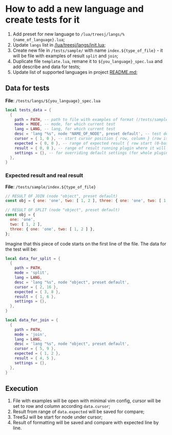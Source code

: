 # How to add a new language and create tests for it

1. Add preset for new language to `/lua/treesj/langs/%{name_of_language}.lua`;
2. Update `langs` list in [/lua/treesj/langs/init.lua](/lua/treesj/langs/init.lua);
3. Create new file in `/tests/sample/` with name `index.${type_of_file}` - it
   will be file with examples of result `split` and `join`;
4. Duplicate file `template.lua`, remane it to `${you_language}_spec.lua` and add describe and data for tests;
5. Update list of supported languages in project [README.md](/README.md);

## Data for tests

**File**: `/tests/langs/${you_language}_spec.lua`

```lua
local tests_data = {
  {
    path = PATH, -- path to file with examples of format (/tests/sample/index.${type_of_file})
    mode = MODE, -- mode, for which current test
    lang = LANG, -- lang, for which current test
    desc = 'lang "%s", node "NAME_OF_NODE", preset default', -- test describe
    cursor = { 1, 0 }, -- start cursor position { row, column } (row is 1-based index, column is 0-based)
    expected = { 0, 0 }, -- range of expected result { row start (0-based), row end (0-based, but not inclusive)}
    result = { 0, 0 }, -- range of result running plugin where it will placed { row start (0-based), row end (0-based, but not inclusive)}
    settings = {}, -- for overriding default settings (for whole plugin, no only preset. For change preset, use new _spec file)
  },
}
```

### Expected result and real result

**File**: `/tests/sample/index.${type_of_file}`

```javascript
// RESULT OF JOIN (node "object", preset default)
const obj = { one: 'one', two: [ 1, 2 ], three: { one: 'one', two: [ 1, 2 ] } };

// RESULT OF SPLIT (node "object", preset default)
const obj = {
  one: 'one',
  two: [ 1, 2 ],
  three: { one: 'one', two: [ 1, 2 ] },
};
```

Imagine that this piece of code starts on the first line of the file. The data for the test will be:

```lua
local data_for_split = {
  {
    path = PATH,
    mode = 'split',
    lang = LANG,
    desc = 'lang "%s", node "object", preset default',
    cursor = { 2, 16 },
    expected = { 3, 8 },
    result = { 1, 6 },
    settings = {},
  },
}

local data_for_join = {
  {
    path = PATH,
    mode = 'join',
    lang = LANG,
    desc = 'lang "%s", node "object", preset default',
    cursor = { 5, 9 },
    expected = { 1, 2 },
    result = { 4, 5 },
    settings = {},
  },
}
```

## Execution

1. File with examples will be open with minimal vim config, cursor will be set to row and column according `data.cursor`;
2. Result from range of `data.expected` will be saved for compare;
3. TreeSJ will be start for node under cursor;
4. Result of formatting will be saved and compare with expected line by line.
